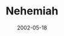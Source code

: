 ---
layout: message
category: message
series: "Icons"
title: "Nehemiah"
date: 2002-05-18
audio-description: "Discover, honor and learn from these icons.  "
audio: ""
audio-title: "Nehemiah"
audio-duration: "&#58;"
---